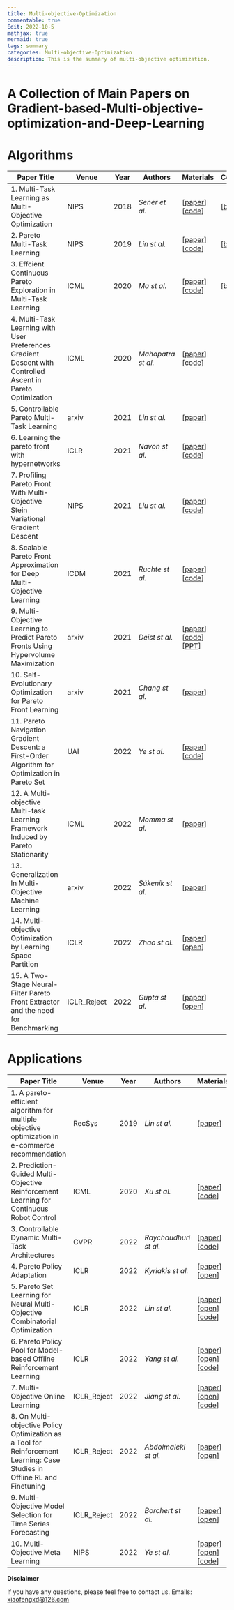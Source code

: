 ```yaml
---
title: Multi-objective-Optimization
commentable: true
Edit: 2022-10-5
mathjax: true
mermaid: true
tags: summary
categories: Multi-objective-Optimization
description: This is the summary of multi-objective optimization.
---
```

# A Collection of Main Papers on Gradient-based-Multi-objective-optimization-and-Deep-Learning


# Algorithms

| Paper Title                                                  | Venue | Year | Authors        | Materials                                                    | Comment                                                      |
| ------------------------------------------------------------ | ----- | ---- | -------------- | ------------------------------------------------------------ | ------------------------------------------------------------ |
| 1. Multi-Task Learning as Multi-Objective Optimization | NIPS | 2018 | _Sener et al._ | [[paper](https://arxiv.org/pdf/1810.04650.pdf)] [[code](https://github.com/isl-org/MultiObjectiveOptimization)] | [[blog](https://zhuanlan.zhihu.com/p/352461938)] |
| 2. Pareto Multi-Task Learning       | NIPS  | 2019 | _Lin st al._  | [[paper](https://proceedings.neurips.cc/paper/2019/file/685bfde03eb646c27ed565881917c71c-Paper.pdf)] [[code](https://github.com/Xi-L/ParetoMTL)] | [[blog](https://zhuanlan.zhihu.com/p/352461938)] |
| 3. Effcient Continuous Pareto Exploration in Multi-Task Learning | ICML | 2020 | _Ma st al._  | [[paper](http://proceedings.mlr.press/v119/ma20a/ma20a.pdf)][[code](https://github.com/mit-gfx/ContinuousParetoMTL)]  | [[blog](https://zhuanlan.zhihu.com/p/352461938)]                                                             |
| 4. Multi-Task Learning with User Preferences Gradient Descent with Controlled Ascent in Pareto Optimization       | ICML  | 2020 | _Mahapatra st al._ | [[paper](http://proceedings.mlr.press/v119/mahapatra20a/mahapatra20a.pdf)] [[code](https://github.com/dbmptr/EPOSearch)] |  |
| 5. Controllable Pareto Multi-Task Learning | arxiv  | 2021 | _Lin st al._  | [[paper](https://arxiv.org/pdf/2010.06313.pdf)]|  |
| 6. Learning the pareto front with hypernetworks | ICLR | 2021 | _Navon st al._  | [[paper](https://arxiv.org/pdf/2010.04104.pdf)] [[code](https://github.com/AvivNavon/pareto-hypernetworks)] |                                                              |
| 7. Profiling Pareto Front With Multi-Objective Stein Variational Gradient Descent | NIPS  | 2021 | _Liu st al._  | [[paper](https://proceedings.neurips.cc/paper/2021/file/7bb16972da003e87724f048d76b7e0e1-Paper.pdf)] [[code](https://github.com/gnobitab/MultiObjectiveSampling)]| |
| 8. Scalable Pareto Front Approximation for Deep Multi-Objective Learning | ICDM | 2021 | _Ruchte st al._  | [[paper](https://128.84.4.13/pdf/2103.13392.pdf)] [[code](https://github.com/ruchtem/cosmos)]     |                                                              |
| 9. Multi-Objective Learning to Predict Pareto Fronts Using Hypervolume Maximization | arxiv  | 2021 | _Deist st al._  | [[paper](https://arxiv.org/pdf/2102.04523.pdf)] [[code](https://github.com/timodeist/multi_objective_learning)] [[PPT](https://www.cwi.nl/events/cwi-scientific-meetings/deist_cwi_scientific_meeting.pdf)]|                                                              |
| 10. Self-Evolutionary Optimization for Pareto Front Learning | arxiv   | 2021 | _Chang st al._  | [[paper](https://arxiv.org/pdf/2110.03461.pdf)] |                                                              |
| 11. Pareto Navigation Gradient Descent: a First-Order Algorithm for Optimization in Pareto Set | UAI  | 2022 | _Ye st al._  | [[paper](https://proceedings.mlr.press/v180/ye22a.html)] [[code](https://github.com/lushleaf/ParetoNaviGrad)] |   |
| 12. A Multi-objective Multi-task Learning Framework Induced by Pareto Stationarity | ICML  | 2022 | _Momma st al._  | [[paper](https://proceedings.mlr.press/v162/momma22a.html)]  |        |
| 13. Generalization In Multi-Objective Machine Learning | arxiv  | 2022 | _Súkeník st al._  | [[paper](https://arxiv.org/pdf/2208.13499.pdf)]  |      |
| 14. Multi-objective Optimization by Learning Space Partition | ICLR  | 2022 | _Zhao st al._  | [[paper](https://openreview.net/forum?id=FlwzVjfMryn)] [[open](https://openreview.net/forum?id=FlwzVjfMryn)]  |    |
| 15. A Two-Stage Neural-Filter Pareto Front Extractor and the need for Benchmarking | ICLR_Reject  | 2022 | _Gupta st al._  | [[paper](https://openreview.net/forum?id=UOj0MV__Cr)] [[open](https://openreview.net/forum?id=UOj0MV__Cr)] |    |


# Applications
| Paper Title                                                  | Venue | Year | Authors        | Materials                                                    | Comment                                                      |
| ------------------------------------------------------------ | ----- | ---- | -------------- | ------------------------------------------------------------ | ------------------------------------------------------------ |
| 1. A pareto-efficient algorithm for multiple objective optimization in e-commerce recommendation| RecSys | 2019 | _Lin st al._  | [[paper](https://dl.acm.org/doi/abs/10.1145/3298689.3346998)] |      |
| 2. Prediction-Guided Multi-Objective Reinforcement Learning for Continuous Robot Control| ICML | 2020 | _Xu st al._  | [[paper](http://pgmorl.csail.mit.edu/)] [[code](https://github.com/mit-gfx/PGMORL)] |      |
| 3. Controllable Dynamic Multi-Task Architectures| CVPR | 2022 | _Raychaudhuri st al._  | [[paper](https://openaccess.thecvf.com/content/CVPR2022/html/Raychaudhuri_Controllable_Dynamic_Multi-Task_Architectures_CVPR_2022_paper.html)] [[code](https://www.nec-labs.com/˜mas/DYMU)] |      |
| 4. Pareto Policy Adaptation| ICLR  | 2022 | _Kyriakis st al._  | [[paper](https://openreview.net/forum?id=wfZGut6e09)] [[open](https://openreview.net/forum?id=wfZGut6e09)] |      |
| 5. Pareto Set Learning for Neural Multi-Objective Combinatorial Optimization| ICLR  | 2022 | _Lin st al._  | [[paper](https://openreview.net/forum?id=QuObT9BTWo)] [[open](https://openreview.net/forum?id=QuObT9BTWo)] [[code](https://github.com/Xi-L/PMOCO)] |    |
| 6. Pareto Policy Pool for Model-based Offline Reinforcement Learning| ICLR  | 2022 | _Yang st al._  | [[paper](https://openreview.net/forum?id=OqcZu8JIIzS)] [[open](https://openreview.net/forum?id=OqcZu8JIIzS)] [[code](https://github.com/OverEuro/P3)] |     |
| 7. Multi-Objective Online Learning| ICLR_Reject  | 2022 | _Jiang st al._  | [[paper](https://openreview.net/forum?id=YfFWrndRGQx)] [[open](https://openreview.net/forum?id=YfFWrndRGQx)] [[code](https://github.com/OverEuro/P3)] |    |
| 8. On Multi-objective Policy Optimization as a Tool for Reinforcement Learning: Case Studies in Offline RL and Finetuning| ICLR_Reject  | 2022 | _Abdolmaleki st al._  | [[paper](https://openreview.net/forum?id=bilHNPhT6-)] [[open](https://openreview.net/forum?id=bilHNPhT6-)] |   |
| 9. Multi-Objective Model Selection for Time Series Forecasting | ICLR_Reject  | 2022 | _Borchert st al._  | [[paper](https://openreview.net/forum?id=4XtpgPsvxE8)] [[open](https://openreview.net/forum?id=4XtpgPsvxE8)] |      |
| 10. Multi-Objective Meta Learning |  NIPS | 2022 | _Ye st al._  | [[paper](https://openreview.net/forum?id=wKf9iSu_TEm)] [[open](https://openreview.net/forum?id=wKf9iSu_TEm)] [[code](https://github.com/Baijiong-Lin/MOML)]|    |


**Disclaimer**

If you have any questions, please feel free to contact us.
Emails: xiaofengxd@126.com

